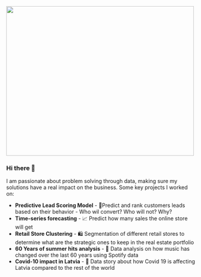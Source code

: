 <img src="https://cdn.dribbble.com/users/2788963/screenshots/6829123/characterheadgif3.gif" width="500" height="400">


### Hi there 👋

I am passionate about problem solving through data, making sure my solutions have a real impact on the business. Some key projects I worked on:
- **Predictive Lead Scoring Model** - 🛒Predict and rank customers leads based on their behavior - Who wil convert? Who will not? Why?
- **Time-series forecasting** - 📈 Predict how many sales the online store will get
- **Retail Store Clustering** - 🛍️ Segmentation of different retail stores to determine what are the strategic ones to keep in the real estate portfolio
- **60 Years of summer hits analysis** - 🎸 Data analysis on how music has changed over the last 60 years using Spotify data 
- **Covid-10 impact in Latvia** - 🦠 Data story about how Covid 19 is affecting Latvia compared to the rest of the world 






<!--
**algerza/algerza** is a ✨ _special_ ✨ repository because its `README.md` (this file) appears on your GitHub profile.

Here are some ideas to get you started:

- 🔭 I’m currently working on ...
- 🌱 I’m currently learning ...
- 👯 I’m looking to collaborate on ...
- 🤔 I’m looking for help with ...
- 💬 Ask me about ...
- 📫 How to reach me: ...
- 😄 Pronouns: ...
- ⚡ Fun fact: ...
-->
